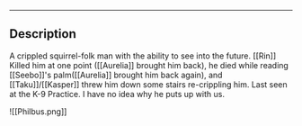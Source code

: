 --------------------------------------------------------------------------------
## Description
A crippled squirrel-folk man with the ability to see into the future. [[Rin]] Killed him at one point ([[Aurelia]] brought him back), he died while reading [[Seebo]]'s palm([[Aurelia]] brought him back again), and [[Taku]]/[[Kasper]] threw him down some stairs re-crippling him. Last seen at the K-9 Practice. I have no idea why he puts up with us.

![[Philbus.png]]